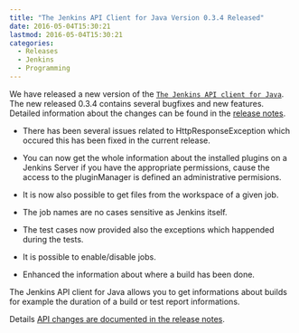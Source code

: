 ```yaml
---
title: "The Jenkins API Client for Java Version 0.3.4 Released"
date: 2016-05-04T15:30:21
lastmod: 2016-05-04T15:30:21
categories:
  - Releases
  - Jenkins
  - Programming
---
```

We have released a new version of the [`The Jenkins API client for Java`][1].
The new released 0.3.4 contains several bugfixes and new features.
Detailed information about the changes can be found in the [release notes][release-notes].

 * There has been several issues related to HttpResponseException which 
   occured this has been fixed in the current release.

 * You can now get the whole information about the installed plugins on a 
   Jenkins Server if you have the appropriate permissions, cause the access 
   to the pluginManager is defined an administrative permisions.

 * It is now also possible to get files from the workspace of a given job.

 * The job names are no cases sensitive as Jenkins itself.

 * The test cases now provided also the exceptions which happended during the tests.

 * It is possible to enable/disable jobs.

 * Enhanced the information about where a build has been done.

The Jenkins API client for Java allows you to get informations about builds for example
the duration of a build or test report informations.

Details [API changes are documented in the release notes][release-notes].

[1]: https://github.com/RisingOak/jenkins-client
[release-notes]: https://github.com/RisingOak/jenkins-client/blob/master/ReleaseNotes.md
